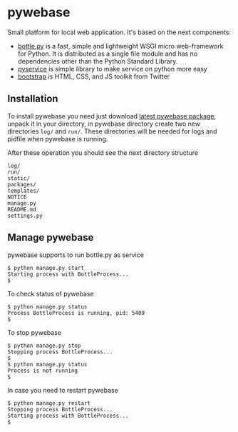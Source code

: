 # pywebase

Small platform for local web application. It's based on the next components:

 - [bottle.py](http://bottlepy.org/) is a fast, simple and lightweight WSGI micro web-framework for Python. It is distributed as a single file module and has no dependencies other than the Python Standard Library.
 - [pyservice](https://github.com/ownport/pyservice) is simple library to make service on python more easy
 - [bootstrap](https://github.com/twitter/bootstrap) is HTML, CSS, and JS toolkit from Twitter
 
## Installation

To install pywebase you need just download [latest pywebase package](https://github.com/ownport/pywebase/zipball/master), unpack it in your directory, in pywebase directory create two new directories `log/` and `run/`. These directories will be needed for logs and pidfile when pywebase is running.

After these operation you should see the next directory structure
```
log/
run/
static/
packages/
templates/
NOTICE
manage.py
README.md
settings.py
```

## Manage pywebase

pywebase supports to run bottle.py as service
```
$ python manage.py start
Starting process with BottleProcess...
$
```
To check status of pywebase
```
$ python manage.py status
Process BottleProcess is running, pid: 5409
$
```
To stop pywebase
```
$ python manage.py stop
Stopping process BottleProcess...
$
$ python manage.py status
Process is not running
$
```
In case you need to restart pywebase
```
$ python manage.py restart
Stopping process BottleProcess...
Starting process with BottleProcess...
$ 
```


